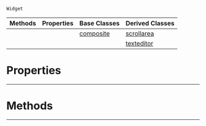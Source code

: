  `Widget`

|Methods|Properties|Base Classes|Derived Classes|
|---|---|---|---|
| | |[composite](https://github.com/zeroengineteam/ZeroDocs/code_reference/class_reference/composite.markdown)|[scrollarea](https://github.com/zeroengineteam/ZeroDocs/code_reference/class_reference/scrollarea.markdown)|
| | | |[texteditor](https://github.com/zeroengineteam/ZeroDocs/code_reference/class_reference/texteditor.markdown)|


 #  Properties


---  
 #  Methods


---  
 

 